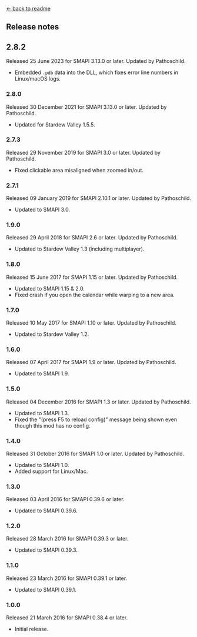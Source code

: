 ﻿[← back to readme](README.md)

## Release notes
## 2.8.2
Released 25 June 2023 for SMAPI 3.13.0 or later. Updated by Pathoschild.

* Embedded `.pdb` data into the DLL, which fixes error line numbers in Linux/macOS logs.

### 2.8.0
Released 30 December 2021 for SMAPI 3.13.0 or later. Updated by Pathoschild.

* Updated for Stardew Valley 1.5.5.

### 2.7.3
Released 29 November 2019 for SMAPI 3.0 or later. Updated by Pathoschild.

* Fixed clickable area misaligned when zoomed in/out.

### 2.7.1
Released 09 January 2019 for SMAPI 2.10.1 or later. Updated by Pathoschild.

* Updated to SMAPI 3.0.

### 1.9.0
Released 29 April 2018 for SMAPI 2.6 or later. Updated by Pathoschild.

* Updated to Stardew Valley 1.3 (including multiplayer).

### 1.8.0
Released 15 June 2017 for SMAPI 1.15 or later. Updated by Pathoschild.

* Updated to SMAPI 1.15 & 2.0.
* Fixed crash if you open the calendar while warping to a new area.

### 1.7.0
Released 10 May 2017 for SMAPI 1.10 or later. Updated by Pathoschild.

* Updated to Stardew Valley 1.2.

### 1.6.0
Released 07 April 2017 for SMAPI 1.9 or later. Updated by Pathoschild.

* Updated to SMAPI 1.9.

### 1.5.0
Released 04 December 2016 for SMAPI 1.3 or later. Updated by Pathoschild.

* Updated to SMAPI 1.3.
* Fixed the "(press F5 to reload config)" message being shown even though this mod has no config.

### 1.4.0
Released 31 October 2016 for SMAPI 1.0 or later. Updated by Pathoschild.

* Updated to SMAPI 1.0.
* Added support for Linux/Mac.

### 1.3.0
Released 03 April 2016 for SMAPI 0.39.6 or later.

* Updated to SMAPI 0.39.6.

### 1.2.0
Released 28 March 2016 for SMAPI 0.39.3 or later.

* Updated to SMAPI 0.39.3.

### 1.1.0
Released 23 March 2016 for SMAPI 0.39.1 or later.

* Updated to SMAPI 0.39.1.

### 1.0.0
Released 21 March 2016 for SMAPI 0.38.4 or later.

* Initial release.
